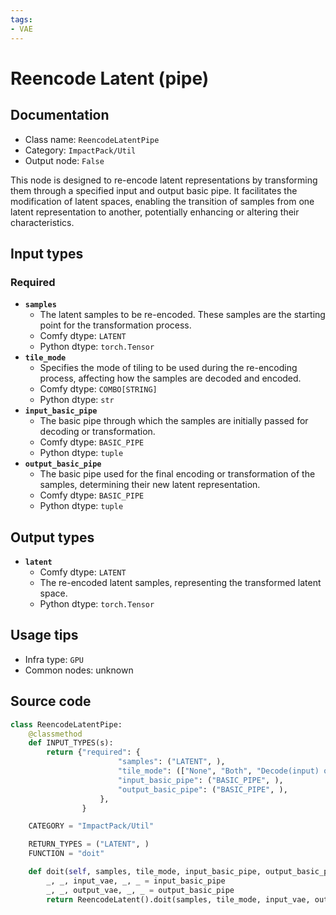 ```yaml
---
tags:
- VAE
---
```


# Reencode Latent (pipe)
## Documentation
- Class name: `ReencodeLatentPipe`
- Category: `ImpactPack/Util`
- Output node: `False`

This node is designed to re-encode latent representations by transforming them through a specified input and output basic pipe. It facilitates the modification of latent spaces, enabling the transition of samples from one latent representation to another, potentially enhancing or altering their characteristics.
## Input types
### Required
- **`samples`**
    - The latent samples to be re-encoded. These samples are the starting point for the transformation process.
    - Comfy dtype: `LATENT`
    - Python dtype: `torch.Tensor`
- **`tile_mode`**
    - Specifies the mode of tiling to be used during the re-encoding process, affecting how the samples are decoded and encoded.
    - Comfy dtype: `COMBO[STRING]`
    - Python dtype: `str`
- **`input_basic_pipe`**
    - The basic pipe through which the samples are initially passed for decoding or transformation.
    - Comfy dtype: `BASIC_PIPE`
    - Python dtype: `tuple`
- **`output_basic_pipe`**
    - The basic pipe used for the final encoding or transformation of the samples, determining their new latent representation.
    - Comfy dtype: `BASIC_PIPE`
    - Python dtype: `tuple`
## Output types
- **`latent`**
    - Comfy dtype: `LATENT`
    - The re-encoded latent samples, representing the transformed latent space.
    - Python dtype: `torch.Tensor`
## Usage tips
- Infra type: `GPU`
- Common nodes: unknown


## Source code
```python
class ReencodeLatentPipe:
    @classmethod
    def INPUT_TYPES(s):
        return {"required": {
                        "samples": ("LATENT", ),
                        "tile_mode": (["None", "Both", "Decode(input) only", "Encode(output) only"],),
                        "input_basic_pipe": ("BASIC_PIPE", ),
                        "output_basic_pipe": ("BASIC_PIPE", ),
                    },
                }

    CATEGORY = "ImpactPack/Util"

    RETURN_TYPES = ("LATENT", )
    FUNCTION = "doit"

    def doit(self, samples, tile_mode, input_basic_pipe, output_basic_pipe):
        _, _, input_vae, _, _ = input_basic_pipe
        _, _, output_vae, _, _ = output_basic_pipe
        return ReencodeLatent().doit(samples, tile_mode, input_vae, output_vae)

```
